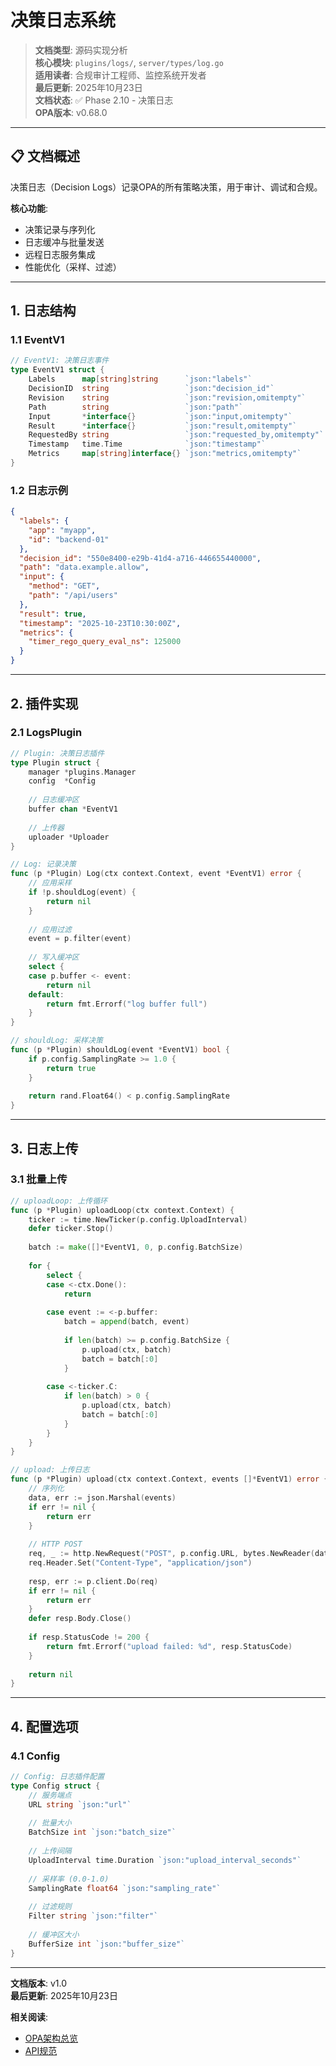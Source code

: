 # 决策日志系统

> **文档类型**: 源码实现分析  
> **核心模块**: `plugins/logs/`, `server/types/log.go`  
> **适用读者**: 合规审计工程师、监控系统开发者  
> **最后更新**: 2025年10月23日  
> **文档状态**: ✅ Phase 2.10 - 决策日志  
> **OPA版本**: v0.68.0

---

## 📋 文档概述

决策日志（Decision Logs）记录OPA的所有策略决策，用于审计、调试和合规。

**核心功能**:

- 决策记录与序列化
- 日志缓冲与批量发送
- 远程日志服务集成
- 性能优化（采样、过滤）

---

## 1. 日志结构

### 1.1 EventV1

```go
// EventV1: 决策日志事件
type EventV1 struct {
    Labels      map[string]string      `json:"labels"`
    DecisionID  string                 `json:"decision_id"`
    Revision    string                 `json:"revision,omitempty"`
    Path        string                 `json:"path"`
    Input       *interface{}           `json:"input,omitempty"`
    Result      *interface{}           `json:"result,omitempty"`
    RequestedBy string                 `json:"requested_by,omitempty"`
    Timestamp   time.Time              `json:"timestamp"`
    Metrics     map[string]interface{} `json:"metrics,omitempty"`
}
```

### 1.2 日志示例

```json
{
  "labels": {
    "app": "myapp",
    "id": "backend-01"
  },
  "decision_id": "550e8400-e29b-41d4-a716-446655440000",
  "path": "data.example.allow",
  "input": {
    "method": "GET",
    "path": "/api/users"
  },
  "result": true,
  "timestamp": "2025-10-23T10:30:00Z",
  "metrics": {
    "timer_rego_query_eval_ns": 125000
  }
}
```

---

## 2. 插件实现

### 2.1 LogsPlugin

```go
// Plugin: 决策日志插件
type Plugin struct {
    manager *plugins.Manager
    config  *Config
    
    // 日志缓冲区
    buffer chan *EventV1
    
    // 上传器
    uploader *Uploader
}

// Log: 记录决策
func (p *Plugin) Log(ctx context.Context, event *EventV1) error {
    // 应用采样
    if !p.shouldLog(event) {
        return nil
    }
    
    // 应用过滤
    event = p.filter(event)
    
    // 写入缓冲区
    select {
    case p.buffer <- event:
        return nil
    default:
        return fmt.Errorf("log buffer full")
    }
}

// shouldLog: 采样决策
func (p *Plugin) shouldLog(event *EventV1) bool {
    if p.config.SamplingRate >= 1.0 {
        return true
    }
    
    return rand.Float64() < p.config.SamplingRate
}
```

---

## 3. 日志上传

### 3.1 批量上传

```go
// uploadLoop: 上传循环
func (p *Plugin) uploadLoop(ctx context.Context) {
    ticker := time.NewTicker(p.config.UploadInterval)
    defer ticker.Stop()
    
    batch := make([]*EventV1, 0, p.config.BatchSize)
    
    for {
        select {
        case <-ctx.Done():
            return
            
        case event := <-p.buffer:
            batch = append(batch, event)
            
            if len(batch) >= p.config.BatchSize {
                p.upload(ctx, batch)
                batch = batch[:0]
            }
            
        case <-ticker.C:
            if len(batch) > 0 {
                p.upload(ctx, batch)
                batch = batch[:0]
            }
        }
    }
}

// upload: 上传日志
func (p *Plugin) upload(ctx context.Context, events []*EventV1) error {
    // 序列化
    data, err := json.Marshal(events)
    if err != nil {
        return err
    }
    
    // HTTP POST
    req, _ := http.NewRequest("POST", p.config.URL, bytes.NewReader(data))
    req.Header.Set("Content-Type", "application/json")
    
    resp, err := p.client.Do(req)
    if err != nil {
        return err
    }
    defer resp.Body.Close()
    
    if resp.StatusCode != 200 {
        return fmt.Errorf("upload failed: %d", resp.StatusCode)
    }
    
    return nil
}
```

---

## 4. 配置选项

### 4.1 Config

```go
// Config: 日志插件配置
type Config struct {
    // 服务端点
    URL string `json:"url"`
    
    // 批量大小
    BatchSize int `json:"batch_size"`
    
    // 上传间隔
    UploadInterval time.Duration `json:"upload_interval_seconds"`
    
    // 采样率 (0.0-1.0)
    SamplingRate float64 `json:"sampling_rate"`
    
    // 过滤规则
    Filter string `json:"filter"`
    
    // 缓冲区大小
    BufferSize int `json:"buffer_size"`
}
```

---

**文档版本**: v1.0  
**最后更新**: 2025年10月23日

**相关阅读**:

- [OPA架构总览](10.1-OPA架构总览与代码结构.md)
- [API规范](../01-技术规范/01.1-API规范.md)
